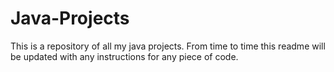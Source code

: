 # Java-Projects
This is a repository of all my java projects.
From time to time this readme will be updated with any instructions for any piece of code.
